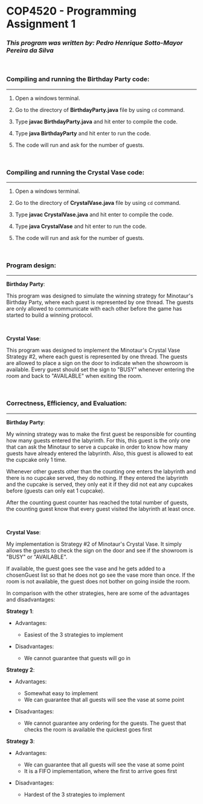 # COP4520 - Programming Assignment 1

### _This program was written by: Pedro Henrique Sotto-Mayor Pereira da Silva_

<br />

### Compiling and running the Birthday Party code:

---

1. Open a windows terminal.

2. Go to the directory of **BirthdayParty.java** file by using `cd` command.

3. Type **javac BirthdayParty.java** and hit enter to compile the code.

4. Type **java BirthdayParty** and hit enter to run the code.

5. The code will run and ask for the number of guests.

<br />

### Compiling and running the Crystal Vase code:

---

1. Open a windows terminal.

2. Go to the directory of **CrystalVase.java** file by using `cd` command.

3. Type **javac CrystalVase.java** and hit enter to compile the code.

4. Type **java CrystalVase** and hit enter to run the code.

5. The code will run and ask for the number of guests.

<br />

### Program design:

---

**Birthday Party**:

This program was designed to simulate the winning strategy for Minotaur's Birthday Party, where each guest is represented by one thread. The guests are only allowed to communicate with each other before the game has started to build a winning protocol.

<br />

**Crystal Vase**:

This program was designed to implement the Minotaur's Crystal Vase Strategy #2, where each guest is represented by one thread. The guests are allowed to place a sign on the door to indicate when the showroom is available. Every guest should set the sign to "BUSY" whenever entering the room and back to "AVAILABLE" when exiting the room.

<br />

### Correctness, Efficiency, and Evaluation:

---

**Birthday Party**:

My winning strategy was to make the first guest be responsible for counting how many guests entered the labyrinth. For this, this guest is the only one that can ask the Minotaur to serve a cupcake in order to know how many guests have already entered the labyrinth. Also, this guest is allowed to eat the cupcake only 1 time.

Whenever other guests other than the counting one enters the labyrinth and there is no cupcake served, they do nothing. If they entered the labyrinth and the cupcake is served, they only eat it if they did not eat any cupcakes before (guests can only eat 1 cupcake).

After the counting guest counter has reached the total number of guests, the counting guest know that every guest visited the labyrinth at least once.

<br />

**Crystal Vase**:

My implementation is Strategy #2 of Minotaur's Crystal Vase. It simply allows the guests to check the sign on the door and see if the showroom is "BUSY" or "AVAILABLE".

If available, the guest goes see the vase and he gets added to a chosenGuest list so that he does not go see the vase more than once. If the room is not available, the guest does not bother on going inside the room.

In comparison with the other strategies, here are some of the advantages and disadvantages:

**Strategy 1**:

- Advantages:

  - Easiest of the 3 strategies to implement

- Disadvantages:

  - We cannot guarantee that guests will go in

**Strategy 2**:

- Advantages:

  - Somewhat easy to implement
  - We can guarantee that all guests will see the vase at some point

- Disadvantages:

  - We cannot guarantee any ordering for the guests. The guest that checks the room is available the quickest goes first

**Strategy 3**:

- Advantages:

  - We can guarantee that all guests will see the vase at some point
  - It is a FIFO implementation, where the first to arrive goes first

- Disadvantages:

  - Hardest of the 3 strategies to implement
